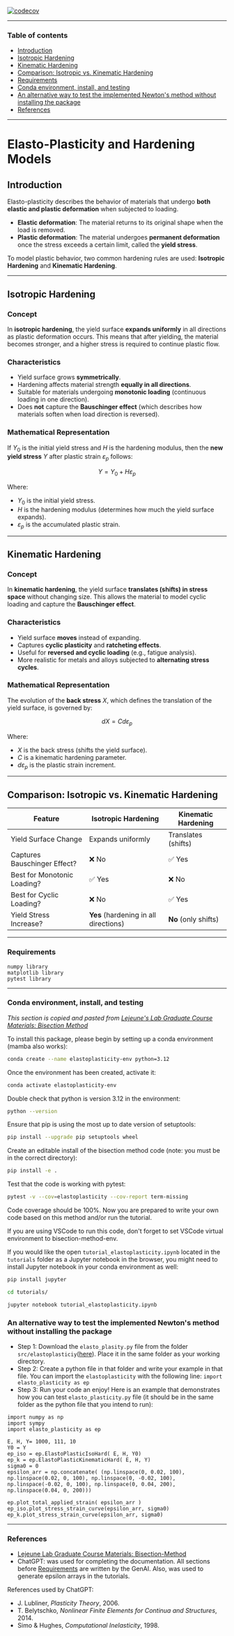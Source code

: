 [![codecov](https://codecov.io/gh/sarajahedazad/Elastoplasticity/graph/badge.svg?token=lwDXua5AOA)](https://codecov.io/gh/sarajahedazad/Elastoplasticity)

---
### Table of contents
* [Introduction](#introduction)
* [Isotropic Hardening](#iso)
* [Kinematic Hardening](#kin)
* [Comparison: Isotropic vs. Kinematic Hardening](#vs)
* [Requirements](#requirements)
* [Conda environment, install, and testing](#install)
* [An alternative way to test the implemented Newton's method without installing the package ](#alter)
* [References](#references)

---
# **Elasto-Plasticity and Hardening Models** 

## **Introduction** 
Elasto-plasticity describes the behavior of materials that undergo **both elastic and plastic deformation** when subjected to loading. 

- **Elastic deformation**: The material returns to its original shape when the load is removed.
- **Plastic deformation**: The material undergoes **permanent deformation** once the stress exceeds a certain limit, called the **yield stress**.

To model plastic behavior, two common hardening rules are used: **Isotropic Hardening** and **Kinematic Hardening**.

---

## **Isotropic Hardening** <a name="iso"></a>
### **Concept**
In **isotropic hardening**, the yield surface **expands uniformly** in all directions as plastic deformation occurs. This means that after yielding, the material becomes stronger, and a higher stress is required to continue plastic flow.

### **Characteristics**
- Yield surface grows **symmetrically**.
- Hardening affects material strength **equally in all directions**.
- Suitable for materials undergoing **monotonic loading** (continuous loading in one direction).
- Does **not** capture the **Bauschinger effect** (which describes how materials soften when load direction is reversed).

### **Mathematical Representation**
If $Y_0$ is the initial yield stress and $H$ is the hardening modulus, then the **new yield stress** $Y$ after plastic strain $\varepsilon_p$ follows:

$$
Y = Y_0 + H \varepsilon_p
$$

Where:
- $Y_0$ is the initial yield stress.
- $H$ is the hardening modulus (determines how much the yield surface expands).
- $\varepsilon_p$ is the accumulated plastic strain.

---

## **Kinematic Hardening** <a name="kin"></a>
### **Concept**
In **kinematic hardening**, the yield surface **translates (shifts) in stress space** without changing size. This allows the material to model cyclic loading and capture the **Bauschinger effect**.

### **Characteristics**
- Yield surface **moves** instead of expanding.
- Captures **cyclic plasticity** and **ratcheting effects**.
- Useful for **reversed and cyclic loading** (e.g., fatigue analysis).
- More realistic for metals and alloys subjected to **alternating stress cycles**.

### **Mathematical Representation**
The evolution of the **back stress** $X$, which defines the translation of the yield surface, is governed by:

$$
dX = C d\varepsilon_p
$$

Where:
- $X$ is the back stress (shifts the yield surface).
- $C$ is a kinematic hardening parameter.
- $d\varepsilon_p$ is the plastic strain increment.

---

## **Comparison: Isotropic vs. Kinematic Hardening** <a name="vs"></a>

| Feature               | Isotropic Hardening | Kinematic Hardening |
|-----------------------|--------------------|---------------------|
| Yield Surface Change | Expands uniformly  | Translates (shifts) |
| Captures Bauschinger Effect? | ❌ No | ✅ Yes |
| Best for Monotonic Loading? | ✅ Yes | ❌ No |
| Best for Cyclic Loading? | ❌ No | ✅ Yes |
| Yield Stress Increase? | **Yes** (hardening in all directions) | **No** (only shifts) |

---
### Requirements

`numpy library`    
`matplotlib library`     
`pytest library`

---

### Conda environment, install, and testing <a name="install"></a>
_This section is copied and pasted from [Lejeune's Lab Graduate Course Materials: Bisection Method](https://github.com/Lejeune-Lab-Graduate-Course-Materials/bisection-method.git)_

To install this package, please begin by setting up a conda environment (mamba also works):
```bash
conda create --name elastoplasticity-env python=3.12
```
Once the environment has been created, activate it:

```bash
conda activate elastoplasticity-env
```
Double check that python is version 3.12 in the environment:
```bash
python --version
```
Ensure that pip is using the most up to date version of setuptools:
```bash
pip install --upgrade pip setuptools wheel
```
Create an editable install of the bisection method code (note: you must be in the correct directory):
```bash
pip install -e .
```
Test that the code is working with pytest:
```bash
pytest -v --cov=elastoplasticity --cov-report term-missing
```
Code coverage should be 100%. Now you are prepared to write your own code based on this method and/or run the tutorial. 


If you are using VSCode to run this code, don't forget to set VSCode virtual environment to bisection-method-env.

If you would like the open `tutorial_elastoplasticity.ipynb` located in the `tutorials` folder as a Jupyter notebook in the browser, you might need to install Jupyter notebook in your conda environment as well:
```bash
pip install jupyter
```
```bash
cd tutorials/
```
```bash
jupyter notebook tutorial_elastoplasticity.ipynb
```
### An alternative way to test the implemented Newton's method without installing the package <a name="alter"></a>
- Step 1: Download the `elasto_plasity.py` file from the folder `src/elastoplasticiy`([here](https://github.com/sarajahedazad/Elastoplasticity/tree/main/src/elastoplasticity)). Place it in the same folder as your working directory.
- Step 2: Create a python file in that folder and write your example in that file. You can import the `elastoplasticity` with the following line:
`import elasto_plasticity as ep`
- Step 3: Run your code an enjoy!
Here is an example that demonstrates how you can test `elasto_plasticity.py` file (it should be in the same folder as the python file that you intend to run):

```
import numpy as np
import sympy
import elasto_plasticity as ep

E, H, Y= 1000, 111, 10
Y0 = Y
ep_iso = ep.ElastoPlasticIsoHard( E, H, Y0)
ep_k = ep.ElastoPlasticKinematicHard( E, H, Y)
sigma0 = 0
epsilon_arr = np.concatenate( (np.linspace(0, 0.02, 100), np.linspace(0.02, 0, 100), np.linspace(0, -0.02, 100), np.linspace(-0.02, 0, 100), np.linspace(0, 0.04, 200), np.linspace(0.04, 0, 200)))

ep.plot_total_applied_strain( epsilon_arr )
ep_iso.plot_stress_strain_curve(epsilon_arr, sigma0)
ep_k.plot_stress_strain_curve(epsilon_arr, sigma0)
```
---
### References
* [Lejeune Lab Graduate Course Materials: Bisection-Method](https://github.com/Lejeune-Lab-Graduate-Course-Materials/bisection-method/tree/main) 
* ChatGPT: was used for completing the documentation. All sections before [Requirements](#requirements) are written by the GenAI. Also, was used to generate epsilon arrays in the tutorials.

   
References used by ChatGPT:
- J. Lubliner, *Plasticity Theory*, 2006.
- T. Belytschko, *Nonlinear Finite Elements for Continua and Structures*, 2014.
- Simo & Hughes, *Computational Inelasticity*, 1998.
